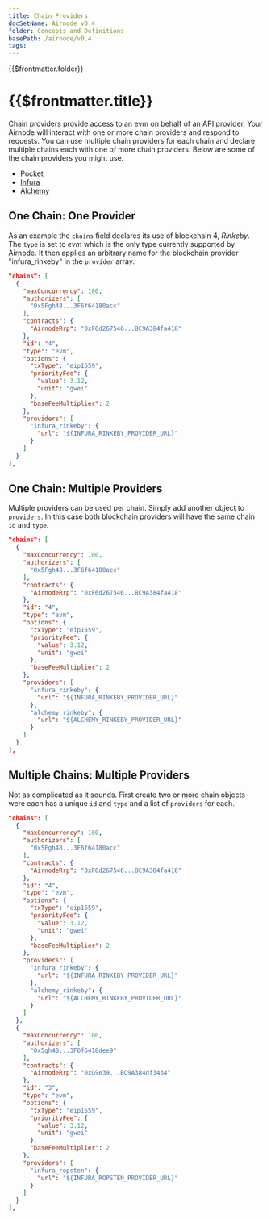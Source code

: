 ```yaml
---
title: Chain Providers
docSetName: Airnode v0.4
folder: Concepts and Definitions
basePath: /airnode/v0.4
tags:
---
```


<TitleSpan>{{$frontmatter.folder}}</TitleSpan>

# {{$frontmatter.title}}

<VersionWarning/>

<TocHeader />
<TOC class="table-of-contents" :include-level="[2,3]" />

Chain providers provide access to an evm on behalf of an API provider. Your
Airnode will interact with one or more chain providers and respond to requests.
You can use multiple chain providers for each chain and declare multiple chains
each with one of more chain providers. Below are some of the chain providers you
might use.

- [Pocket](https://www.pokt.network/)
- [Infura](https://infura.io)
- [Alchemy](https://www.alchemy.com/)

## One Chain: One Provider

As an example the `chains` field declares its use of blockchain 4, _Rinkeby_.
The `type` is set to _evm_ which is the only type currently supported by
Airnode. It then applies an arbitrary name for the blockchain provider
"infura_rinkeby" in the `provider` array.

```json
"chains": [
  {
    "maxConcurrency": 100,
    "authorizers": [
      "0x5Fgh48...3F6f64180acc"
    ],
    "contracts": {
      "AirnodeRrp": "0xF6d267546...BC9A384fa418"
    },
    "id": "4",
    "type": "evm",
    "options": {
      "txType": "eip1559",
      "priorityFee": {
        "value": 3.12,
        "unit": "gwei"
      },
      "baseFeeMultiplier": 2
    },
    "providers": [
      "infura_rinkeby": {
        "url": "${INFURA_RINKEBY_PROVIDER_URL}"
      }
    ]
  }
],
```

## One Chain: Multiple Providers

Multiple providers can be used per chain. Simply add another object to
`providers`. In this case both blockchain providers will have the same chain
`id` and `type`.

```json
"chains": [
  {
    "maxConcurrency": 100,
    "authorizers": [
      "0x5Fgh48...3F6f64180acc"
    ],
    "contracts": {
      "AirnodeRrp": "0xF6d267546...BC9A384fa418"
    },
    "id": "4",
    "type": "evm",
    "options": {
      "txType": "eip1559",
      "priorityFee": {
        "value": 3.12,
        "unit": "gwei"
      },
      "baseFeeMultiplier": 2
    },
    "providers": [
      "infura_rinkeby": {
        "url": "${INFURA_RINKEBY_PROVIDER_URL}"
      },
      "alchemy_rinkeby": {
        "url": "${ALCHEMY_RINKEBY_PROVIDER_URL}"
      }
    ]
  }
],
```

## Multiple Chains: Multiple Providers

Not as complicated as it sounds. First create two or more chain objects were
each has a unique `id` and `type` and a list of `providers` for each.

```json
"chains": [
  {
    "maxConcurrency": 100,
    "authorizers": [
      "0x5Fgh48...3F6f64180acc"
    ],
    "contracts": {
      "AirnodeRrp": "0xF6d267546...BC9A384fa418"
    },
    "id": "4",
    "type": "evm",
    "options": {
      "txType": "eip1559",
      "priorityFee": {
        "value": 3.12,
        "unit": "gwei"
      },
      "baseFeeMultiplier": 2
    },
    "providers": [
      "infura_rinkeby": {
        "url": "${INFURA_RINKEBY_PROVIDER_URL}"
      },
      "alchemy_rinkeby": {
        "url": "${ALCHEMY_RINKEBY_PROVIDER_URL}"
      }
    ]
  },
  {
    "maxConcurrency": 100,
    "authorizers": [
      "0x5gh48...3F6f6418dee9"
    ],
    "contracts": {
      "AirnodeRrp": "0xG9e39...BC9A384df3434"
    },
    "id": "3",
    "type": "evm",
    "options": {
      "txType": "eip1559",
      "priorityFee": {
        "value": 3.12,
        "unit": "gwei"
      },
      "baseFeeMultiplier": 2
    },
    "providers": [
      "infura_ropsten": {
        "url": "${INFURA_ROPSTEN_PROVIDER_URL}"
      }
    ]
  }
],
```

